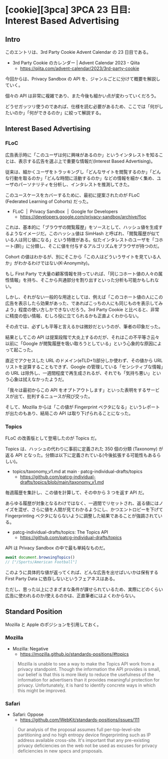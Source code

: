 # [cookie][3pca] 3PCA 23 日目: Interest Based Advertising

## Intro

このエントリは、3rd Party Cookie Advent Calendar の 23 日目である。

- 3rd Party Cookie のカレンダー | Advent Calendar 2023 - Qiita
  - https://qiita.com/advent-calendar/2023/3rd-party-cookie

今回からは、Privacy Sandbox の API を、ジャンルごとに分けて概要を解説していく。

個々の API は非常に複雑であり、また今後も細かい点が変わっていくだろう。

どうせガッツリ使うのであれば、仕様を読む必要があるため、ここでは「何がしたいのか」「何ができるのか」に絞って解説する。


## Interest Based Advertising

### FLoC

広告表示時に「このユーザは何に興味があるのか」というインタレストを知ることは、表示する広告を選ぶ上で重要な情報だ(Interest Based Advertising)。

従来は、細かくユーザをトラッキングし「どんなサイトを閲覧するのか」「どんな行動を取るのか」「どんな時間に活動するのか」などの情報を細かく集め、ユーザのパーソナリティを分析し、インタレストを推測してきた。

このユースケースをカバーするために、最初に提案されたのが FLoC (Federated Learning of Cohorts) だった。

- FLoC  |  Privacy Sandbox  |  Google for Developers
  - https://developers.google.com/privacy-sandbox/archive/floc

これは、基本的に「ブラウザの閲覧履歴」をソースとして、ハッシュ値を生成するようなイメージだ。このハッシュ値は SimHash と呼ばれ、「閲覧履歴が似ている人は同じ値になる」という特徴がある。似たインタレストのユーザを「コホート(群)」に分類し、そこに値を付与するアルゴリズムをブラウザが持つのだ。

Cohort の値はわかるが、別にそこから「この人はどういうサイトを見ている人か」がわかるわけではない(K-Anonymity)。

もし First Party で大量の顧客情報を持っていれば、「同じコホート値の人々の属性情報」を持ち、そこから共通部分を割り出すといった分析も可能かもしれない。

しかし、それがない一般的な用途としては、例えば「このコホート値の人にこの広告を表示したら効果があった、であればこっちの人にも同じものを表示してみよう」程度の使い方しかできないだろう。3rd Party Cookie と比べると、非常に精度の低い情報、むしろ役に立てられるかも正直よくわからない。

その点では、必ずしも平等と言えるかは微妙だというのが、筆者の印象だった。

結果としてこの API は提案段階で大炎上するのだが、それはこの不平等さ云々以前に「Google が閲覧履歴を吸い取ろうとしている」という心象的な原因によって起こった。

直近でアクセスした URL のドメイン(eTLD+1)部分しか使わず、その値から URL リストを逆算することもできず、Google の管理している「センシティブな情報」の URL は除外し、一週間程度で再生成されるが、それでも「気持ち悪い」という心象は拭えなかったようだ。

「我々は最初からこの API をオプトアウトします」といった表明をするサービスが出て、批判するニュースが飛び交った。

そして、Mozilla からは「この値が Fingerprint ベクタになる」というレポートが出たのもあり、結局この API は取り下げられることになった。


### Topics

FLoC の改善版として登場したのが Topics だ。

Topics は、ハッシュの代わりに事前に定義された 350 個の分類 (Taxonomy) が返る API となった。分類は以下に定義されている(今後拡張する可能性もあるらしい)。

- topics/taxonomy_v1.md at main · patcg-individual-drafts/topics
  - https://github.com/patcg-individual-drafts/topics/blob/main/taxonomy_v1.md

毎週履歴を集計し、この値を計算して、その中から 3 つを返す API だ。

あらゆる履歴が対象となるわけではなく、一週間でリセットされ、返る値にはノイズを混ぜ、さらに値を人間が見てわかるようにし、かつエントロピーを下げて Fingerprinting ベクタにならないように調整した結果であることが強調されている。

- patcg-individual-drafts/topics: The Topics API
  - https://github.com/patcg-individual-drafts/topics

API は Privacy Sandbox の中で最も単純なものだ。

```js
await document.browsingTopics()
// ["/Sports/American Football"]
```

このように具体的な値が返ってくれば、どんな広告を出せばいいかは保有する First Party Data に依存しないというフェアネスはある。

ただし、思った以上にさまざまな条件が課せられているため、実際にどのくらい広告に使われるのか/使えるのかは、正直筆者にはよくわからない。


## Standard Position

Mozilla と Apple のポジションを引用しておく。


### Mozilla

- Mozilla: Negative
  - https://mozilla.github.io/standards-positions/#topics

> Mozilla is unable to see a way to make the Topics API work from a privacy standpoint.
> Though the information the API provides is small,
> our belief is that this is more likely to reduce the usefulness of the information for advertisers
> than it provides meaningful protection for privacy.
> Unfortunately, it is hard to identify concrete ways in which this might be improved.


### Safari

- Safari: Oppose
  - https://github.com/WebKit/standards-positions/issues/111

> Our analysis of the proposal assumes full per-top-level-site partitioning
> and no high entropy device fingerprinting such as IP address available cross-site.
> It's important that any pre-existing privacy deficiencies on the web
> not be used as excuses for privacy deficiencies in new specs and proposals.